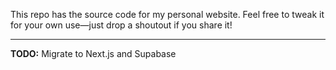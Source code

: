 This repo has the source code for my personal website. Feel free to tweak it for your own use—just drop a shoutout if you share it!

---

**TODO:** Migrate to Next.js and Supabase

